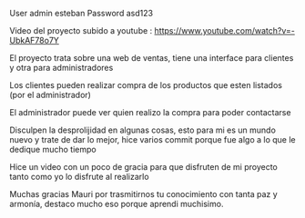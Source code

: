 User admin esteban
Password asd123

Video del proyecto subido a youtube : https://www.youtube.com/watch?v=-UbkAF78o7Y

El proyecto trata sobre una web de ventas, tiene una interface para clientes y otra para administradores

Los clientes pueden realizar compra de los productos que esten listados (por el administrador)

El administrador puede ver quien realizo la compra para poder contactarse

Disculpen la desprolijidad en algunas cosas, esto para mi es un mundo nuevo y trate de dar lo mejor, hice varios commit porque fue algo a lo que le dedique mucho tiempo

Hice un video con un poco de gracia para que disfruten de mi proyecto tanto como yo lo disfrute al realizarlo

Muchas gracias Mauri por trasmitirnos tu conocimiento con tanta paz y armonía, destaco mucho eso porque aprendi muchisimo. 